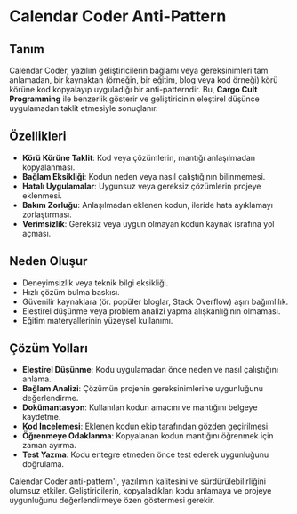 # Calendar Coder Anti-Pattern

## Tanım
Calendar Coder, yazılım geliştiricilerin bağlamı veya gereksinimleri tam anlamadan, bir kaynaktan (örneğin, bir eğitim, blog veya kod örneği) körü körüne kod kopyalayıp uyguladığı bir anti-patterndir. Bu, **Cargo Cult Programming** ile benzerlik gösterir ve geliştiricinin eleştirel düşünce uygulamadan taklit etmesiyle sonuçlanır.

## Özellikleri
- **Körü Körüne Taklit**: Kod veya çözümlerin, mantığı anlaşılmadan kopyalanması.
- **Bağlam Eksikliği**: Kodun neden veya nasıl çalıştığının bilinmemesi.
- **Hatalı Uygulamalar**: Uygunsuz veya gereksiz çözümlerin projeye eklenmesi.
- **Bakım Zorluğu**: Anlaşılmadan eklenen kodun, ileride hata ayıklamayı zorlaştırması.
- **Verimsizlik**: Gereksiz veya uygun olmayan kodun kaynak israfına yol açması.

## Neden Oluşur
- Deneyimsizlik veya teknik bilgi eksikliği.
- Hızlı çözüm bulma baskısı.
- Güvenilir kaynaklara (ör. popüler bloglar, Stack Overflow) aşırı bağımlılık.
- Eleştirel düşünme veya problem analizi yapma alışkanlığının olmaması.
- Eğitim materyallerinin yüzeysel kullanımı.

## Çözüm Yolları
- **Eleştirel Düşünme**: Kodu uygulamadan önce neden ve nasıl çalıştığını anlama.
- **Bağlam Analizi**: Çözümün projenin gereksinimlerine uygunluğunu değerlendirme.
- **Dokümantasyon**: Kullanılan kodun amacını ve mantığını belgeye kaydetme.
- **Kod İncelemesi**: Eklenen kodun ekip tarafından gözden geçirilmesi.
- **Öğrenmeye Odaklanma**: Kopyalanan kodun mantığını öğrenmek için zaman ayırma.
- **Test Yazma**: Kodu entegre etmeden önce test ederek uygunluğunu doğrulama.

Calendar Coder anti-pattern'i, yazılımın kalitesini ve sürdürülebilirliğini olumsuz etkiler. Geliştiricilerin, kopyaladıkları kodu anlamaya ve projeye uygunluğunu değerlendirmeye özen göstermesi gerekir.
